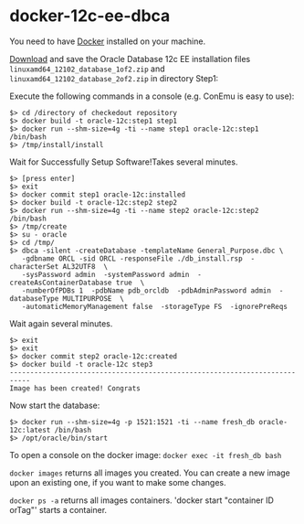 # docker-12c-ee-dbca

You need to have [Docker](https://www.docker.com/) installed on your machine.

[Download](http://www.oracle.com/technetwork/database/enterprise-edition/downloads/index.html) 
and save the Oracle Database 12c EE installation files `linuxamd64_12102_database_1of2.zip` 
and `linuxamd64_12102_database_2of2.zip` in directory Step1:

Execute the following commands in a console (e.g. ConEmu is easy to use):

    $> cd /directory of checkedout repository
    $> docker build -t oracle-12c:step1 step1
    $> docker run --shm-size=4g -ti --name step1 oracle-12c:step1 /bin/bash
    $> /tmp/install/install

Wait for Successfully Setup Software!Takes several minutes.

    $> [press enter]
    $> exit
    $> docker commit step1 oracle-12c:installed
    $> docker build -t oracle-12c:step2 step2
    $> docker run --shm-size=4g -ti --name step2 oracle-12c:step2 /bin/bash
    $> /tmp/create
    $> su - oracle 
    $> cd /tmp/
    $> dbca -silent -createDatabase -templateName General_Purpose.dbc \
       -gdbname ORCL -sid ORCL -responseFile ./db_install.rsp  -characterSet AL32UTF8  \
       -sysPassword admin  -systemPassword admin  -createAsContainerDatabase true  \
       -numberOfPDBs 1  -pdbName pdb_orcldb  -pdbAdminPassword admin  -databaseType MULTIPURPOSE  \
       -automaticMemoryManagement false  -storageType FS  -ignorePreReqs

Wait again several minutes.

    $> exit
    $> exit
    $> docker commit step2 oracle-12c:created
    $> docker build -t oracle-12c step3
    ---------------------------------------------------------------------------
    Image has been created! Congrats

Now start the database:

    $> docker run --shm-size=4g -p 1521:1521 -ti --name fresh_db oracle-12c:latest /bin/bash
    $> /opt/oracle/bin/start

To open a console on the docker image: `docker exec -it fresh_db bash`

`docker images` returns all images you created. You can create a new image upon an existing one, if you want to make some changes. 

`docker ps -a` returns all images containers. 'docker start "container ID orTag"' starts a container.
